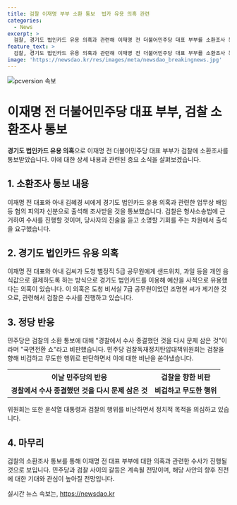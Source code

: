 ```yaml
---
title: 검찰 이재명 부부 소환 통보  법카 유용 의혹 관련
categories:
  - News
excerpt: >
  검찰, 경기도 법인카드 유용 의혹과 관련해 이재명 전 더불어민주당 대표 부부를 소환조사 통보. 이번 요구는 형사소송법에 근거한 수사 절차로, 혐의를 소명할 기회를 주는 차원. 2018~2019년 당시 경기도지사였던 이 전 대표와 아내 김씨가 경기도 법인카드로 개인 음식값 등을 결제한 의혹. 민주당은 검찰의 소환을 국면전환 쇼로 비판하며, 윤석열 대통령과 검찰을 향한 비판도 이어졌다.
feature_text: >
  검찰, 경기도 법인카드 유용 의혹과 관련해 이재명 전 더불어민주당 대표 부부를 소환조사 통보. 이번 요구는 형사소송법에 근거한 수사 절차로, 혐의를 소명할 기회를 주는 차원. 2018~2019년 당시 경기도지사였던 이 전 대표와 아내 김씨가 경기도 법인카드로 개인 음식값 등을 결제한 의혹. 민주당은 검찰의 소환을 국면전환 쇼로 비판하며, 윤석열 대통령과 검찰을 향한 비판도 이어졌다.
image: 'https://newsdao.kr/res/images/meta/newsdao_breakingnews.jpg'
---
```


<p><img src="https://newsdao.kr/res/images/meta/newsdao_breakingnews.jpg" alt="pcversion 속보" /></p>

<h1 data-ke-size="size32"><b>이재명 전 더불어민주당 대표 부부, 검찰 소환조사 통보</b></h1>

<p data-ke-size="size16"><b>경기도 법인카드 유용 의혹</b>으로 이재명 전 더불어민주당 대표 부부가 검찰에 소환조사를 통보받았습니다. 이에 대한 상세 내용과 관련된 중요 소식을 살펴보겠습니다. </p>

<h2 data-ke-size="size26">1. 소환조사 통보 내용</h2>

<p data-ke-size="size16">이재명 전 대표와 아내 김혜경 씨에게 경기도 법인카드 유용 의혹과 관련한 업무상 배임 등 혐의 피의자 신분으로 출석해 조사받을 것을 통보했습니다. 검찰은 형사소송법에 근거하여 수사를 진행할 것이며, 당사자의 진술을 듣고 소명할 기회를 주는 차원에서 출석을 요구했습니다.</p>

<h2 data-ke-size="size26">2. 경기도 법인카드 유용 의혹</h2>

<p data-ke-size="size16">이재명 전 대표와 아내 김씨가 도청 별정직 5급 공무원에게 샌드위치, 과일 등을 개인 음식값으로 결제하도록 하는 방식으로 경기도 법인카드를 이용해 예산을 사적으로 유용했다는 의혹이 있습니다. 이 의혹은 도청 비서실 7급 공무원이었던 조명현 씨가 제기한 것으로, 관련해서 검찰은 수사를 진행하고 있습니다.</p>

<h2 data-ke-size="size26">3. 정당 반응</h2>

<p data-ke-size="size16">민주당은 검찰의 소환 통보에 대해 "경찰에서 수사 종결했던 것을 다시 문제 삼은 것"이라며 "국면전환 쇼"라고 비판했습니다. 민주당 검찰독재정치탄압대책위원회는 검찰을 향해 비겁하고 무도한 행위로 판단하면서 이에 대한 비난을 쏟아냈습니다.</p>

<table>
    <tr>
        <th>이날 민주당의 반응</th>
        <th>검찰을 향한 비판</th>
    </tr>
    <tr>
        <td style="text-align: center; height: 17px;"><b>경찰에서 수사 종결했던 것을 다시 문제 삼은 것</b></td>
        <td style="text-align: center; height: 17px;"><b>비겁하고 무도한 행위</b></td>
    </tr>
</table>

<p data-ke-size="size16">위원회는 또한 윤석열 대통령과 검찰의 행위를 비난하면서 정치적 목적을 의심하고 있습니다.</p>

<h2 data-ke-size="size26">4. 마무리</h2>

<p data-ke-size="size16">검찰의 소환조사 통보를 통해 이재명 전 대표 부부에 대한 의혹과 관련한 수사가 진행될 것으로 보입니다. 민주당과 검찰 사이의 갈등은 계속될 전망이며, 해당 사안의 향후 진전에 대한 기대와 관심이 높아질 전망입니다.</p>
실시간 뉴스 속보는, <a href="https://newsdao.kr" rel="dofollow">https://newsdao.kr</a>


